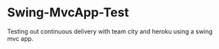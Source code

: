 Swing-MvcApp-Test
=================

Testing out continuous delivery with team city and heroku using a swing mvc app.
